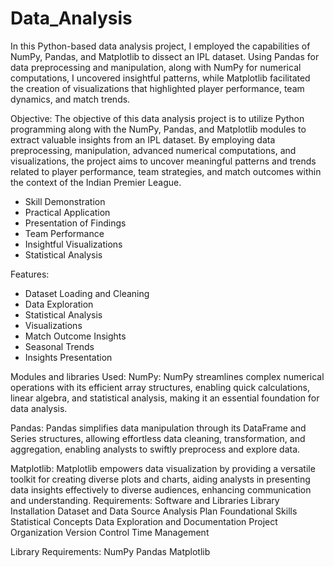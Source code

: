 # Data_Analysis

In this Python-based data analysis project, I employed the capabilities of NumPy, Pandas, and Matplotlib to dissect an IPL dataset. Using Pandas for data preprocessing and manipulation, along with NumPy for numerical computations, I uncovered insightful patterns, while Matplotlib facilitated the creation of visualizations that highlighted player performance, team dynamics, and match trends.

Objective:
The objective of this data analysis project is to utilize Python programming along with the NumPy, Pandas, and Matplotlib modules to extract valuable insights from an IPL dataset. By employing data preprocessing, manipulation, advanced numerical computations, and visualizations, the project aims to uncover meaningful patterns and trends related to player performance, team strategies, and match outcomes within the context of the Indian Premier League.
- Skill Demonstration
- Practical Application
- Presentation of Findings
- Team Performance
- Insightful Visualizations
- Statistical Analysis

Features:
- Dataset Loading and Cleaning
- Data Exploration
- Statistical Analysis
- Visualizations
- Match Outcome Insights
- Seasonal Trends
- Insights Presentation

Modules and libraries Used:
NumPy:
NumPy streamlines complex numerical operations with its efficient array structures, enabling quick calculations, linear algebra, and statistical analysis, making it an essential foundation for data analysis.

Pandas:
Pandas simplifies data manipulation through its DataFrame and Series structures, allowing effortless data cleaning, transformation, and aggregation, enabling analysts to swiftly preprocess and explore data.

Matplotlib:
Matplotlib empowers data visualization by providing a versatile toolkit for creating diverse plots and charts, aiding analysts in presenting data insights effectively to diverse audiences, enhancing communication and understanding.
Requirements:
Software and Libraries
Library Installation
Dataset and Data Source
Analysis Plan
Foundational Skills
Statistical Concepts
Data Exploration and Documentation
Project Organization
Version Control
Time Management

Library Requirements:
NumPy
Pandas
Matplotlib








